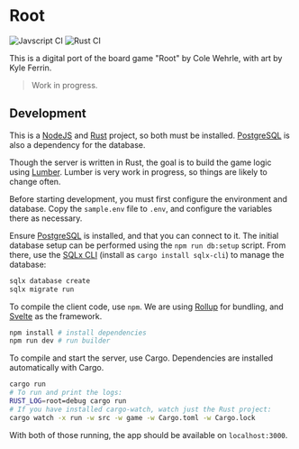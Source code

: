 # Root

![Javscript CI](https://github.com/foxfriends/root/workflows/Javscript%20CI/badge.svg)
![Rust CI](https://github.com/foxfriends/root/workflows/Rust%20CI/badge.svg)

This is a digital port of the board game "Root" by Cole Wehrle, with art by Kyle Ferrin.

> Work in progress.

## Development

This is a [NodeJS][] and [Rust][] project, so both must be installed. [PostgreSQL][] is
also a dependency for the database.

[NodeJS]: https://nodejs.org/en/
[Rust]: https://rustup.rs/
[PostgreSQL]: https://www.postgresql.org/

Though the server is written in Rust, the goal is to build the game logic using
[Lumber][]. Lumber is very work in progress, so things are likely to change often.

[Lumber]: https://github.com/foxfriends/lumber

Before starting development, you must first configure the environment and database.
Copy the `sample.env` file to `.env`, and configure the variables there as necessary.

Ensure [PostgreSQL][] is installed, and that you can connect to it. The initial database
setup can be performed using the `npm run db:setup` script. From there, use the [SQLx CLI][]
(install as `cargo install sqlx-cli`) to manage the database:

```sh
sqlx database create
sqlx migrate run
```

[SQLx CLI]: https://github.com/launchbadge/sqlx/tree/master/sqlx-cli

To compile the client code, use `npm`. We are using [Rollup][] for bundling,
and [Svelte][] as the framework.

[Rollup]: https://rollupjs.org/
[Svelte]: https://svelte.dev/

```sh
npm install # install dependencies
npm run dev # run builder
```

To compile and start the server, use Cargo. Dependencies are installed automatically with Cargo.

```sh
cargo run
# To run and print the logs:
RUST_LOG=root=debug cargo run
# If you have installed cargo-watch, watch just the Rust project:
cargo watch -x run -w src -w game -w Cargo.toml -w Cargo.lock
```

With both of those running, the app should be available on `localhost:3000`.
